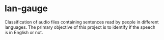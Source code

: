 # lan-gauge
Classification of audio files containing sentences read by people in different languages. The primary objective of this project is to identify if the speech is in English or not.
